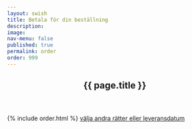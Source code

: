 ```yaml
---
layout: swish
title: Betala för din beställning
description: 
image: 
nav-menu: false
published: true
permalink: order
order: 999
---
```


<div id="main">
	<section class="major">
		<div class="inner">
			<header class="major">
				<h1>{{ page.title }}</h1>
			</header>
			{% include order.html %}
			<a href="" id="schoice" class="button"> välja andra rätter eller leveransdatum </a>
		</div>
	</section>
</div>
